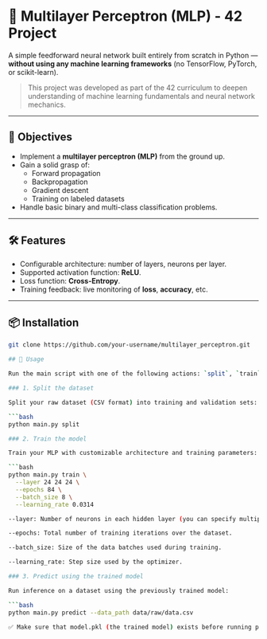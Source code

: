 # 🧠 Multilayer Perceptron (MLP) - 42 Project

A simple feedforward neural network built entirely from scratch in Python — **without using any machine learning frameworks** (no TensorFlow, PyTorch, or scikit-learn).

> This project was developed as part of the 42 curriculum to deepen understanding of machine learning fundamentals and neural network mechanics.

---

## 🚀 Objectives

- Implement a **multilayer perceptron (MLP)** from the ground up.
- Gain a solid grasp of:
  - Forward propagation
  - Backpropagation
  - Gradient descent
  - Training on labeled datasets
- Handle basic binary and multi-class classification problems.

---

## 🛠️ Features

- Configurable architecture: number of layers, neurons per layer.
- Supported activation function: **ReLU**.
- Loss function: **Cross-Entropy**.
- Training feedback: live monitoring of **loss**, **accuracy**, etc.

---

## 📦 Installation

```bash
git clone https://github.com/your-username/multilayer_perceptron.git

## 🔧 Usage

Run the main script with one of the following actions: `split`, `train`, or `predict`.

### 1. Split the dataset

Split your raw dataset (CSV format) into training and validation sets:

```bash
python main.py split

### 2. Train the model

Train your MLP with customizable architecture and training parameters:

```bash
python main.py train \
  --layer 24 24 24 \
  --epochs 84 \
  --batch_size 8 \
  --learning_rate 0.0314

--layer: Number of neurons in each hidden layer (you can specify multiple).

--epochs: Total number of training iterations over the dataset.

--batch_size: Size of the data batches used during training.

--learning_rate: Step size used by the optimizer.

### 3. Predict using the trained model

Run inference on a dataset using the previously trained model:

```bash
python main.py predict --data_path data/raw/data.csv

✅ Make sure that model.pkl (the trained model) exists before running predictions.
